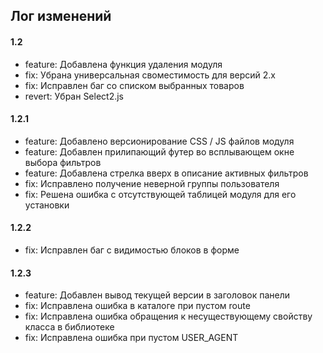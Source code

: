 ## Лог изменений

#### 1.2

* feature: Добавлена функция удаления модуля
* fix: Убрана универсальная своместимость для версий 2.x
* fix: Исправлен баг со списком выбранных товаров
* revert: Убран Select2.js

#### 1.2.1

* feature: Добавлено версионирование CSS / JS файлов модуля
* feature: Добавлен прилипающий футер во всплывающем окне выбора фильтров
* feature: Добавлена стрелка вверх в описание активных фильтров
* fix: Исправлено получение неверной группы пользователя
* fix: Решена ошибка с отсутствующей таблицей модуля для его установки

#### 1.2.2

* fix: Исправлен баг с видимостью блоков в форме

#### 1.2.3

* feature: Добавлен вывод текущей версии в заголовок панели
* fix: Исправлена ошибка в каталоге при пустом route
* fix: Исправлена ошибка обращения к несуществующему свойству класса в библиотеке
* fix: Исправлена ошибка при пустом USER_AGENT

